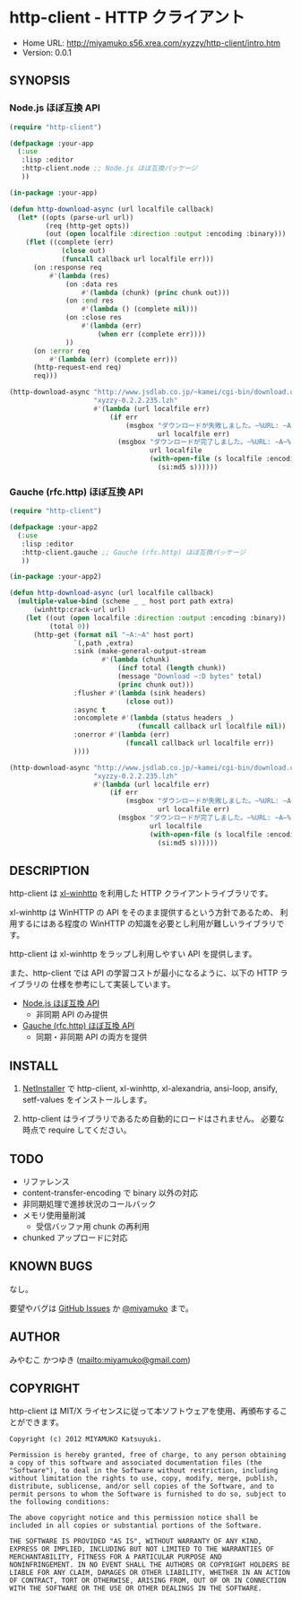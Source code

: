 # http-client - HTTP クライアント

* Home URL: http://miyamuko.s56.xrea.com/xyzzy/http-client/intro.htm
* Version: 0.0.1


## SYNOPSIS

### Node.js ほぼ互換 API

```lisp
(require "http-client")

(defpackage :your-app
  (:use
   :lisp :editor
   :http-client.node ;; Node.js ほぼ互換パッケージ
   ))

(in-package :your-app)

(defun http-download-async (url localfile callback)
  (let* ((opts (parse-url url))
         (req (http-get opts))
         (out (open localfile :direction :output :encoding :binary)))
    (flet ((complete (err)
             (close out)
             (funcall callback url localfile err)))
      (on :response req
          #'(lambda (res)
              (on :data res
                  #'(lambda (chunk) (princ chunk out)))
              (on :end res
                  #'(lambda () (complete nil)))
              (on :close res
                  #'(lambda (err)
                      (when err (complete err))))
              ))
      (on :error req
          #'(lambda (err) (complete err)))
      (http-request-end req)
      req)))

(http-download-async "http://www.jsdlab.co.jp/~kamei/cgi-bin/download.cgi"
                     "xyzzy-0.2.2.235.lzh"
                     #'(lambda (url localfile err)
                         (if err
                             (msgbox "ダウンロードが失敗しました。~%URL: ~A~%File: ~A~%Error: ~A"
                                     url localfile err)
                           (msgbox "ダウンロードが完了しました。~%URL: ~A~%File: ~A~%MD5: ~A"
                                   url localfile
                                   (with-open-file (s localfile :encoding :binary)
                                     (si:md5 s))))))
```

### Gauche (rfc.http) ほぼ互換 API

```lisp
(require "http-client")

(defpackage :your-app2
  (:use
   :lisp :editor
   :http-client.gauche ;; Gauche (rfc.http) ほぼ互換パッケージ
   ))

(in-package :your-app2)

(defun http-download-async (url localfile callback)
  (multiple-value-bind (scheme _ _ host port path extra)
      (winhttp:crack-url url)
    (let ((out (open localfile :direction :output :encoding :binary))
          (total 0))
      (http-get (format nil "~A:~A" host port)
                `(,path ,extra)
                :sink (make-general-output-stream
                       #'(lambda (chunk)
                           (incf total (length chunk))
                           (message "Download ~:D bytes" total)
                           (princ chunk out)))
                :flusher #'(lambda (sink headers)
                             (close out))
                :async t
                :oncomplete #'(lambda (status headers _)
                                (funcall callback url localfile nil))
                :onerror #'(lambda (err)
                             (funcall callback url localfile err))
                ))))

(http-download-async "http://www.jsdlab.co.jp/~kamei/cgi-bin/download.cgi"
                     "xyzzy-0.2.2.235.lzh"
                     #'(lambda (url localfile err)
                         (if err
                             (msgbox "ダウンロードが失敗しました。~%URL: ~A~%File: ~A~%Error: ~A"
                                     url localfile err)
                           (msgbox "ダウンロードが完了しました。~%URL: ~A~%File: ~A~%MD5: ~A"
                                   url localfile
                                   (with-open-file (s localfile :encoding :binary)
                                     (si:md5 s))))))
```


## DESCRIPTION

http-client は [xl-winhttp](http://miyamuko.s56.xrea.com/xyzzy/xl-winhttp/intro.htm)
を利用した HTTP クライアントライブラリです。

xl-winhttp は WinHTTP の API をそのまま提供するという方針であるため、
利用するにはある程度の WinHTTP の知識を必要とし利用が難しいライブラリです。

http-client は xl-winhttp をラップし利用しやすい API を提供します。

また、http-client では API の学習コストが最小になるように、以下の HTTP ライブラリの
仕様を参考にして実装しています。

  * [Node.js ほぼ互換 API](http://nodejs.org/docs/latest/api/http.html)
    - 非同期 API のみ提供
  * [Gauche (rfc.http) ほぼ互換 API](http://practical-scheme.net/gauche/man/gauche-refj_146.html)
    - 同期・非同期 API の両方を提供


## INSTALL

1. [NetInstaller](http://www7a.biglobe.ne.jp/~hat/xyzzy/ni.html)
   で http-client, xl-winhttp, xl-alexandria, ansi-loop, ansify, setf-values をインストールします。

2. http-client はライブラリであるため自動的にロードはされません。
   必要な時点で require してください。


## TODO

* リファレンス
* content-transfer-encoding で binary 以外の対応
* 非同期処理で進捗状況のコールバック
* メモリ使用量削減
  - 受信バッファ用 chunk の再利用
* chunked アップロードに対応


## KNOWN BUGS

なし。

要望やバグは
[GitHub Issues](http://github.com/miyamuko/http-client/issues) か
[@miyamuko](http://twitter.com/home?status=%40miyamuko%20%23xyzzy%20http-client%3a%20)
まで。


## AUTHOR

みやむこ かつゆき (<mailto:miyamuko@gmail.com>)


## COPYRIGHT

http-client は MIT/X ライセンスに従って本ソフトウェアを使用、再頒布することができます。

    Copyright (c) 2012 MIYAMUKO Katsuyuki.

    Permission is hereby granted, free of charge, to any person obtaining
    a copy of this software and associated documentation files (the
    "Software"), to deal in the Software without restriction, including
    without limitation the rights to use, copy, modify, merge, publish,
    distribute, sublicense, and/or sell copies of the Software, and to
    permit persons to whom the Software is furnished to do so, subject to
    the following conditions:

    The above copyright notice and this permission notice shall be
    included in all copies or substantial portions of the Software.

    THE SOFTWARE IS PROVIDED "AS IS", WITHOUT WARRANTY OF ANY KIND,
    EXPRESS OR IMPLIED, INCLUDING BUT NOT LIMITED TO THE WARRANTIES OF
    MERCHANTABILITY, FITNESS FOR A PARTICULAR PURPOSE AND
    NONINFRINGEMENT. IN NO EVENT SHALL THE AUTHORS OR COPYRIGHT HOLDERS BE
    LIABLE FOR ANY CLAIM, DAMAGES OR OTHER LIABILITY, WHETHER IN AN ACTION
    OF CONTRACT, TORT OR OTHERWISE, ARISING FROM, OUT OF OR IN CONNECTION
    WITH THE SOFTWARE OR THE USE OR OTHER DEALINGS IN THE SOFTWARE.
